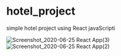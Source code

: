# hotel_project


simple hotel project using React javaScripti

![Screenshot_2020-06-25 React App(3)](https://user-images.githubusercontent.com/14044653/85662683-e0388d00-b6c0-11ea-84fb-389bb08b013d.png)
![Screenshot_2020-06-25 React App(2)](https://user-images.githubusercontent.com/14044653/85662689-e3337d80-b6c0-11ea-9fe7-bc6e04d8608b.png)
